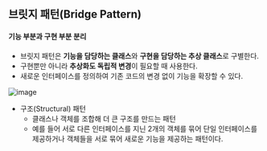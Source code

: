 ## 브릿지 패턴(Bridge Pattern)

#### 기능 부분과 구현 부분 분리

- 브릿지 패턴은 **기능을 담당하는 클래스**와 **구현을 담당하는 추상 클래스**로 구별한다.
- 구현뿐만 아니라 **추상화도 독립적 변경**이 필요할 때 사용한다.
- 새로운 인터페이스를 정의하여 기존 코드의 변경 없이 기능을 확장할 수 있다.

![image](https://user-images.githubusercontent.com/50781066/209775310-b660316f-d7a8-46a6-ad39-c0bc9ce30f65.png)

- 구조(Structural) 패턴
    + 클래스나 객체를 조합해 더 큰 구조를 만드는 패턴
    + 예를 들어 서로 다른 인터페이스를 지닌 2개의 객체를 묶어 단일 인터페이스를 제공하거나 객체들을 서로 묶어 새로운 기능을 제공하는 패턴이다.
